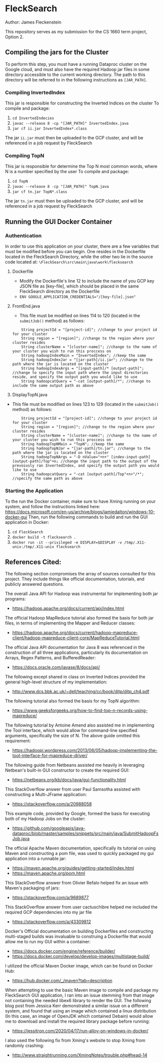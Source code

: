 # FleckSearch
Author: James Fleckenstein

This repository serves as my submission for the CS 1660 term project, Option 2.


## Compiling the jars for the Cluster
To perform this step, you must have a running Dataproc cluster on the Google cloud, and must also have the required 
Hadoop jar files in some directory accessible to the current working directory. The path to this directory will be 
referred to in the following instructions as `[JAR_PATH]`.

### Compiling InvertedIndex
This jar is responsible for constructing the Inverted Indices on the cluster
To compile and package:

1. `cd InvertedIndecies`
1. `javac --release 8 -cp "[JAR_PATH]" InvertedIndex.java`
1. `jar cf ii.jar InvertedIndex*.class`

The jar `ii.jar` must then be uploaded to the GCP cluster, and will be referenced in a job request by FleckSearch

### Compiling TopN
This jar is responsible for determine the Top N most common words, where N is a number specified by the user
To compile and package:

1. `cd TopN`
1. `javac --release 8 -cp "[JAR_PATH]" TopN.java`
1. `jar cf tn.jar TopN*.class`

The jar `tn.jar` must then be uploaded to the GCP cluster, and will be referenced in a job request by FleckSearch

## Running the GUI Docker Container

### Authentication
In order to use this application on your cluster, there are a few variables that must be modified before you can begin.
One resides in the Dockerfile located in the FleckSearch Directory, while the other two lie in the source code located at:
`\FleckSearch\src\main\java\work\flecksearch`

1. Dockerfile
    * Modify the Dockerfile's line 12 to include the name of you GCP key JSON file as [key-file], which should be placed in the same
     FleckSearch directory as the Dockerfile
    * `ENV GOOGLE_APPLICATION_CREDENTIALS="/[key-file].json"`
    
1. FrontEnd.java
    * This file must be modified on lines 114 to 120 (located in the `submitJob()` method) as follows:
    ```
        String projectId = "[project-id]"; //change to your project id for your cluster
        String region = "[region]"; //change to the region where your cluster resides 
        String clusterName = "[cluster-name]"; //change to the name of your cluster you wish to run this proccess on
        String hadoopIndexMain = "InvertedIndex"; //keep the same
        String hadoopIndexJar = "[jar-path]/ii.jar"; //change to the path where the jar is located on the cluster
        String hadoopIndexArgs = "[input-path]/* [output-path]"; //change to specify the input path where the input directories reside, and specify the output path you would like to use
        String hadoopcatQuery = "-cat [output-path]/*"; //change to include the same output path as above
    ``` 
1. DisplayTopN.java
* This file must be modified on lines 123 to 129 (located in the `submitJob()` method) as follows:
    ```
        String projectId = "[project-id]"; //change to your project id for your cluster
        String region = "[region]"; //change to the region where your cluster resides
        String clusterName = "[cluster-name]"; //change to the name of your cluster you wish to run this proccess on
        String hadoopTopNMain = "TopN"; //keep the same
        String hadoopTopNJar = "[jar-path]/tn.jar"; //change to the path where the jar is located on the cluster
        String hadoopTopNArgs = "-D nValue="+n+" [index-input-path] [output-path]/Top"+n; //change the input path to the output of the prevoiusly ran InvertedIndex, and specify the output path you would like to use
        String hadoopcatQuery = "-cat [output-path]/Top"+n+"/*"; //specify the same path as above
    ``` 
  
### Starting the Application
To the run the Docker container, make sure to have Xming running on your system, and follow the instructions linked here:
https://docs.microsoft.com/en-us/archive/blogs/jamiedalton/windows-10-docker-gui
Then, run the following commands to build and run the GUI application in Docker:

1. `cd FleckSearch`
1. `docker build -t flecksearch .`
1. `docker run -it --privileged -e DISPLAY=$DISPLAY -v /tmp/.X11-unix:/tmp/.X11-unix flecksearch`


## References Cited:
The following section compromises the array of sources consulted for this project. They include things like official
documentation, tutorials, and publicly answered questions.

The overall Java API for Hadoop was instrumental for implementing both jar programs: 
* https://hadoop.apache.org/docs/current/api/index.html

The official Hadoop MapReduce tutorial also formed the basis for both jar files, in terms of implementing the Mapper and Reducer classes:
* https://hadoop.apache.org/docs/current/hadoop-mapreduce-client/hadoop-mapreduce-client-core/MapReduceTutorial.html

The official Java API documentation for Java 8 was referenced in the construction of all three applications, particularly
its documentation on Arrays, Regex Patterns, and BufferedReader:
* https://docs.oracle.com/javase/8/docs/api/

The following except shared in class on Inverted Indices provided the general high-level structure of my implementation:
* http://www.dcs.bbk.ac.uk/~dell/teaching/cc/book/ditp/ditp_ch4.pdf

The following tutorial also formed the basis for my TopN algorithm:
* https://www.geeksforgeeks.org/how-to-find-top-n-records-using-mapreduce/

The following tutorial by Antoine Amend also assisted me in implementing the Tool interface, which would allow for command-line specified 
arguments, specifically the size of N. The above guide omitted this requirement:
* https://hadoopi.wordpress.com/2013/06/05/hadoop-implementing-the-tool-interface-for-mapreduce-driver/

The following guide from Netbeans assisted me heavily in leveraging Netbean's built-in GUI constructor to create the required GUI: 
* https://netbeans.org/kb/docs/java/gui-functionality.html

This StackOverflow answer from user Paul Samsotha assisted with constructing a Multi-JFrame application:
* https://stackoverflow.com/a/20988058

This example code, provided by Google, formed the basis for executing both of my Hadoop Jobs on the cluster:
* https://github.com/googleapis/java-dataproc/blob/master/samples/snippets/src/main/java/SubmitHadoopFsJob.java

The official Apache Maven documentation, specifically its tutorial on using Maven and constructing a pom file, was used
to quickly packaged my gui application into a runnable jar:
* https://maven.apache.org/guides/getting-started/index.html
* https://maven.apache.org/pom.html

This StackOverflow answer from Olivier Refalo helped fix an issue with Maven's packaging of jars:
* https://stackoverflow.com/a/9689877

This StackOverflow answer from user cactuschibre helped me included the required GCP dependencies into my jar file 
* https://stackoverflow.com/a/43309812

Docker's Official documentation on building Dockerfiles and constructing multi-staged builds was invaluable to construing 
a Dockerfile that would allow me to run my GUI within a container:
* https://docs.docker.com/engine/reference/builder/
* https://docs.docker.com/develop/develop-images/multistage-build/

I utilized the official Maven Docker image, which can be found on Docker Hub:
* https://hub.docker.com/_/maven?tab=description

When attempting to use the basic Maven image to compile and package my FleckSearch GUI application, I ran into an issue stemming from
that image not containing the needed libex6 library to render the GUI. The following blog post from Jessica Kerr demonstrated
a similar issue on a different system, and found that using an image which contained a linux distribution (In this case,
an image of OpenJDK which contained Debain) would allow me to download and install the required library package before running: 
* https://jessitron.com/2020/04/17/run-alloy-on-windows-in-docker/

I also used the following fix from Xming's website to stop Xming from randomly crashing:
* http://www.straightrunning.com/XmingNotes/trouble.php#head-14